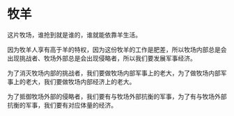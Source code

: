 # 牧羊

这片牧场，谁抢到就是谁的，谁就能依靠羊生活。

因为牧羊人享有高于羊的特权，因为这份牧羊的工作是肥差，所以牧场内部总是会出现挑战者、牧场外部总是会出现侵略者，所以我们要发展军事经济。

为了消灭牧场内部的挑战者，我们要做牧场内部军事上的老大，为了做牧场内部军事上的老大，我们要做牧场内部经济上的老大。

为了抵御牧场外部的侵略者，我们要有与牧场外部抗衡的军事，为了有与牧场外部抗衡的军事，我们要有对应体量的经济。
